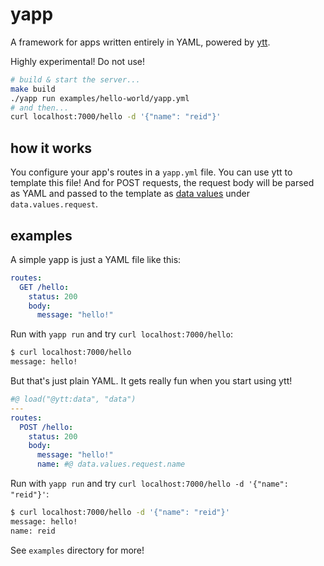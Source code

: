 # yapp

A framework for apps written entirely in YAML, powered by [ytt](https://github.com/vmware-tanzu/carvel-ytt).

Highly experimental! Do not use!

```sh
# build & start the server...
make build
./yapp run examples/hello-world/yapp.yml
# and then...
curl localhost:7000/hello -d '{"name": "reid"}'
```

## how it works

You configure your app's routes in a `yapp.yml` file. You can use ytt to template this file! And for POST requests, the request body will be parsed as YAML and passed to the template as [data values](https://carvel.dev/ytt/docs/latest/how-to-use-data-values/) under `data.values.request`.

## examples

A simple yapp is just a YAML file like this:

```yaml
routes:
  GET /hello:
    status: 200
    body:
      message: "hello!"
```

Run with `yapp run` and try `curl localhost:7000/hello`:

```sh
$ curl localhost:7000/hello
message: hello!
```

But that's just plain YAML. It gets really fun when you start using ytt!

```yaml
#@ load("@ytt:data", "data")
---
routes:
  POST /hello:
    status: 200
    body:
      message: "hello!"
      name: #@ data.values.request.name
```

Run with `yapp run` and try `curl localhost:7000/hello -d '{"name": "reid"}'`:

```sh
$ curl localhost:7000/hello -d '{"name": "reid"}'
message: hello!
name: reid
```

See `examples` directory for more!
